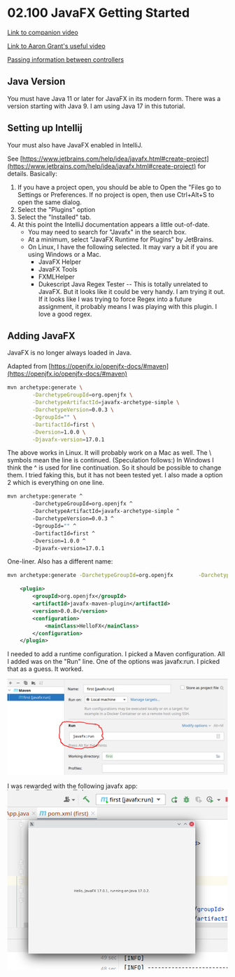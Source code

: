# 02.100 JavaFX Getting Started

[Link to companion video](https://mwsu.hosted.panopto.com/Panopto/Pages/Viewer.aspx?id=762cfa3e-05f2-4489-8156-ae760080712f)

[Link to Aaron Grant's useful video](https://www.youtube.com/watch?v=ZfaPMLdgJxQ)

[Passing information between controllers](https://stackoverflow.com/questions/14187963/passing-parameters-javafx-fxml)
## Java Version

You must have Java 11 or later for JavaFX in its modern form.  There was a version starting with Java 9.  I am using Java 17 in this tutorial.

## Setting up Intellij

Your must also have JavaFX enabled in IntelliJ.

See [https://www.jetbrains.com/help/idea/javafx.html#create-project](https://www.jetbrains.com/help/idea/javafx.html#create-project) for details.  Basically:

1. If you have a project open, you should be able to Open the "Files go to Settings or Preferences.  If no project is open, then use Ctrl+Alt+S to open the same dialog.
2. Select the "Plugins" option
3. Select the "Installed" tab.
4. At this point the IntelliJ documentation appears a little out-of-date.
   * You may need to search for "Javafx" in the search box.
   * At a minimum, select "JavaFX Runtime for Plugins" by JetBrains.
   * On Linux, I have the following selected.  It may vary a bit if you are using Windows or a Mac.
     * JavaFX Helper
     * JavaFX Tools
     * FXMLHelper
     * Dukescript Java Regex Tester -- This is totally unrelated to JavaFX.  But it looks like it could be very handy.  I am trying it out.  If it looks like I was trying to force Regex into a future assignment, it probably means I was playing with this plugin.  I love a good regex.

## Adding JavaFX

JavaFX is no longer always loaded in Java.  

Adapted from [https://openjfx.io/openjfx-docs/#maven](https://openjfx.io/openjfx-docs/#maven)

```bash
mvn archetype:generate \
        -DarchetypeGroupId=org.openjfx \
        -DarchetypeArtifactId=javafx-archetype-simple \
        -DarchetypeVersion=0.0.3 \
        -DgroupId="" \
        -DartifactId=first \
        -Dversion=1.0.0 \
        -Djavafx-version=17.0.1
```        
The above works in Linux.  It will probably work on a Mac as well.  The \ symbols mean the line is continued.  (Speculation follows:)  In Windows I think the ^ is used for line continuation.  So it should be possible to change them.  I tried faking this, but it has not been tested yet.  I also made a option 2 which is everything on one line.

```bash
mvn archetype:generate ^
        -DarchetypeGroupId=org.openjfx ^
        -DarchetypeArtifactId=javafx-archetype-simple ^
        -DarchetypeVersion=0.0.3 ^
        -DgroupId="" ^
        -DartifactId=first ^
        -Dversion=1.0.0 ^
        -Djavafx-version=17.0.1
```
One-liner.  Also has a different name:
```bash
mvn archetype:generate -DarchetypeGroupId=org.openjfx        -DarchetypeArtifactId=javafx-archetype-simple -DarchetypeVersion=0.0.3 -DgroupId="" -DartifactId=first -Dversion=1.0.0 -Djavafx-version=17.0.1
```     


```xml
    <plugin>
        <groupId>org.openjfx</groupId>
        <artifactId>javafx-maven-plugin</artifactId>
        <version>0.0.8</version>
        <configuration>
            <mainClass>HelloFX</mainClass>
        </configuration>
    </plugin>
```



I needed to add a runtime configuration. I picked a Maven configuration. All I added was on the "Run" line.  One of the options was javafx:run.  I picked that as a guess.  It worked.

![Adding a runtime configuration](images/runConfiguration.png)

I was rewarded with the following javafx app: ![Running JavaFX program](images/running.png)







